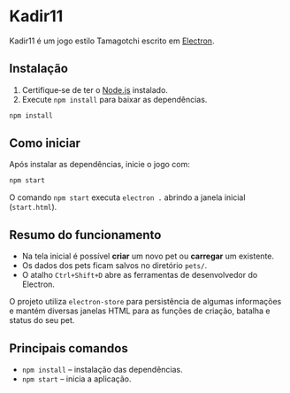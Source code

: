 # Kadir11

Kadir11 é um jogo estilo Tamagotchi escrito em [Electron](https://electronjs.org/).

## Instalação

1. Certifique‑se de ter o [Node.js](https://nodejs.org/) instalado.
2. Execute `npm install` para baixar as dependências.

```bash
npm install
```

## Como iniciar

Após instalar as dependências, inicie o jogo com:

```bash
npm start
```

O comando `npm start` executa `electron .` abrindo a janela inicial (`start.html`).

## Resumo do funcionamento

- Na tela inicial é possível **criar** um novo pet ou **carregar** um existente.
- Os dados dos pets ficam salvos no diretório `pets/`.
- O atalho `Ctrl+Shift+D` abre as ferramentas de desenvolvedor do Electron.

O projeto utiliza `electron-store` para persistência de algumas informações e
mantém diversas janelas HTML para as funções de criação, batalha e status do seu
pet.

## Principais comandos

- `npm install` – instalação das dependências.
- `npm start` – inicia a aplicação.

